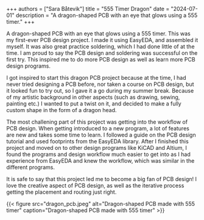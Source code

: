+++
authors = ["Sara Båtevik"]
title = "555 Timer Dragon"
date = "2024-07-01"
description = "A dragon-shaped PCB with an eye that glows using a 555 timer."
+++

A dragon-shaped PCB with an eye that glows using a 555 timer. This was my first-ever PCB design project. I made it using EasyEDA, and assembled it myself. It was also great practice soldering, which I had done little of at the time. I am proud to say the PCB design and soldering was successful on the first try. This inspired me to do more PCB design as well as learn more PCB design programs.

I got inspired to start this dragon PCB project because at the time, I had never tried designing a PCB before, nor taken a course on PCB design, but it looked fun to try out, so I gave it a go during my summer break. Because of my artistic background in other aspects (such as drawing, sewing, painting etc.) I wanted to put a twist on it, and decided to make a fully custom shape in the form of a dragon head.

The most challening part of this project was getting into the workflow of PCB design. When getting introduced to a new program, a lot of features are new and takes some time to learn. I followed a guide on the PCB design tutorial and used footprints from the EasyEDA library. After I finished this project and moved on to other design programs like KiCAD and Altium, I found the programs and design workflow much easier to get into as I had experience from EasyEDA and knew the workflow, which was similar in the different programs.

It is safe to say that this project led me to become a big fan of PCB design! I love the creative aspect of PCB design, as well as the iterative process getting the placement and routing just right.

{{< figure src="dragon_pcb.jpeg" alt="Dragon-shaped PCB made with 555 timer" caption="Dragon-shaped PCB made with 555 timer" >}}
